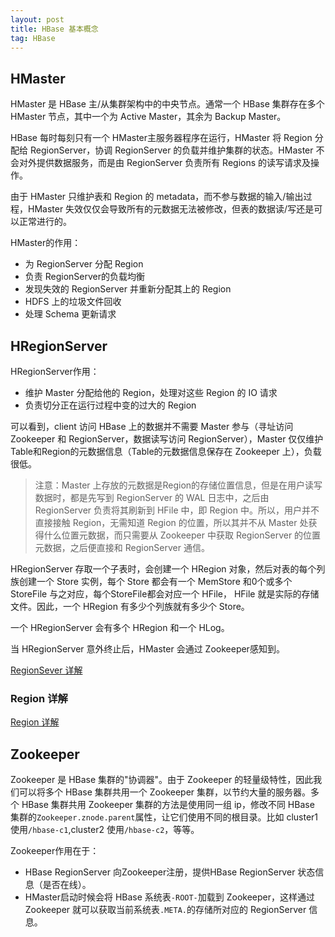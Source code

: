 ```yaml
---
layout: post
title: HBase 基本概念
tag: HBase
---
```


## HMaster
HMaster 是 HBase 主/从集群架构中的中央节点。通常一个 HBase 集群存在多个 HMaster 节点，其中一个为 Active Master，其余为 Backup Master。

HBase 每时每刻只有一个 HMaster主服务器程序在运行，HMaster 将 Region 分配给 RegionServer，协调 RegionServer 的负载并维护集群的状态。HMaster 不会对外提供数据服务，而是由 RegionServer 负责所有 Regions 的读写请求及操作。

由于 HMaster 只维护表和 Region 的 metadata，而不参与数据的输入/输出过程，HMaster 失效仅仅会导致所有的元数据无法被修改，但表的数据读/写还是可以正常进行的。

HMaster的作用：

* 为 RegionServer 分配 Region
* 负责 RegionServer的负载均衡
* 发现失效的 RegionServer 并重新分配其上的 Region
* HDFS 上的垃圾文件回收
* 处理 Schema 更新请求

## HRegionServer
HRegionServer作用：

* 维护 Master 分配给他的 Region，处理对这些 Region 的 IO 请求
* 负责切分正在运行过程中变的过大的 Region

可以看到，client 访问 HBase 上的数据并不需要 Master 参与（寻址访问 Zookeeper 和 RegionServer，数据读写访问 RegionServer），Master 仅仅维护 Table和Region的元数据信息（Table的元数据信息保存在 Zookeeper 上），负载很低。

>注意：Master 上存放的元数据是Region的存储位置信息，但是在用户读写数据时，都是先写到 RegionServer 的 WAL 日志中，之后由 RegionServer 负责将其刷新到 HFile 中，即 Region 中。所以，用户并不直接接触 Region，无需知道 Region 的位置，所以其并不从 Master 处获得什么位置元数据，而只需要从 Zookeeper 中获取 RegionServer 的位置元数据，之后便直接和 RegionServer 通信。

HRegionServer 存取一个子表时，会创建一个 HRegion 对象，然后对表的每个列族创建一个 Store 实例，每个 Store 都会有一个 MemStore 和0个或多个 StoreFile 与之对应，每个StoreFile都会对应一个 HFile， HFile 就是实际的存储文件。因此，一个 HRegion 有多少个列族就有多少个 Store。

一个 HRegionServer 会有多个 HRegion 和一个 HLog。

当 HRegionServer 意外终止后，HMaster 会通过 Zookeeper感知到。


[RegionSever 详解](https://blog.csdn.net/u011812294/article/details/53944628)

### Region 详解
[Region 详解](https://www.jianshu.com/p/84bf8c907c6b)

## Zookeeper
Zookeeper 是 HBase 集群的"协调器"。由于 Zookeeper 的轻量级特性，因此我们可以将多个 HBase 集群共用一个 Zookeeper 集群，以节约大量的服务器。多个 HBase 集群共用 Zookeeper 集群的方法是使用同一组 ip，修改不同 HBase 集群的`Zookeeper.znode.parent`属性，让它们使用不同的根目录。比如 cluster1 使用`/hbase-c1`,cluster2 使用`/hbase-c2`，等等。

Zookeeper作用在于：
* HBase RegionServer 向Zookeeper注册，提供HBase RegionServer 状态信息（是否在线）。
* HMaster启动时候会将 HBase 系统表`-ROOT-`加载到 Zookeeper，这样通过 Zookeeper 就可以获取当前系统表`.META.`的存储所对应的 RegionServer 信息。
